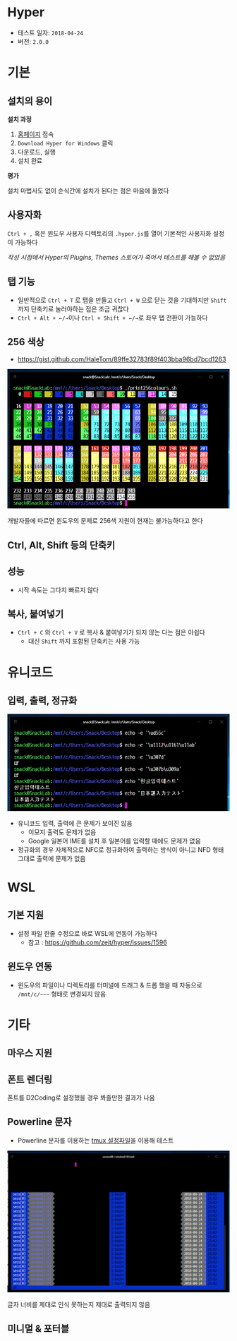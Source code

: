 # Hyper

* 테스트 일자: `2018-04-24`
* 버전: `2.0.0`

# 기본

## 설치의 용이

**설치 과정**

1. [홈페이지](https://hyper.is/) 접속
2. `Download Hyper for Windows` 클릭
3. 다운로드, 실행
4. 설치 완료

**평가**

설치 마법사도 없이 순식간에 설치가 된다는 점은 마음에 들었다

## 사용자화

`Ctrl + ,` 혹은 윈도우 사용자 디렉토리의 `.hyper.js`를 열어 기본적인 사용자화 설정이 가능하다

*작성 시점에서 Hyper의 Plugins, Themes 스토어가 죽어서 테스트를 해볼 수 없었음*

## 탭 기능

* 일반적으로 `Ctrl + T` 로 탭을 만들고 `Ctrl + W` 으로 닫는 것을 기대하지만 `Shift` 까지 단축키로 눌러야하는 점은 조금 귀찮다
* `Ctrl + Alt + ←/→`이나 `Ctrl + Shift + ←/→`로 좌우 탭 전환이 가능하다

## 256 색상

* https://gist.github.com/HaleTom/89ffe32783f89f403bba96bd7bcd1263

![256 Colors](images/06_256colors.png)

개발자들에 따르면 윈도우의 문제로 256색 지원이 현재는 불가능하다고 한다

## Ctrl, Alt, Shift 등의 단축키

## 성능

* 시작 속도는 그다지 빠르지 않다

## 복사, 붙여넣기

* `Ctrl + C` 와 `Ctrl + V` 로 복사 & 붙여넣기가 되지 않는 다는 점은 아쉽다
  * 대신 `Shift` 까지 포함된 단축키는 사용 가능

# 유니코드

## 입력, 출력, 정규화

![Unicode](images/06_unicode.png)

* 유니코드 입력, 출력에 큰 문제가 보이진 않음
  * 이모지 출력도 문제가 없음
  * Google 일본어 IME를 설치 후 일본어를 입력할 때에도 문제가 없음
* 정규화의 경우 자체적으로 NFC로 정규화하여 출력하는 방식이 아니고 NFD 형태 그대로 출력에 문제가 없음

# WSL

## 기본 지원

* 설정 파일 한줄 수정으로 바로 WSL에 연동이 가능하다
  * 참고 : https://github.com/zeit/hyper/issues/1596

## 윈도우 연동

* 윈도우의 파일이나 디렉토리를 터미널에 드래그 & 드롭 했을 때 자동으로 `/mnt/c/~~~` 형태로 변경되지 않음

# 기타

## 마우스 지원

## 폰트 렌더링

폰트를 D2Coding로 설정했을 경우 봐줄만한 결과가 나옴

## Powerline 문자

* Powerline 문자를 이용하는 [tmux 설정파일](https://github.com/Snack-X/setting/blob/master/tmux/.tmux.conf)을 이용해 테스트

![Powerline Characters](images/06_powerline.png)

글자 너비를 제대로 인식 못하는지 제대로 출력되지 않음

## 미니멀 & 포터블

